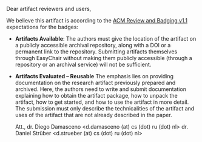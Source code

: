 Dear artifact reviewers and users,

We believe this artifact is according to the [ACM Review and Badging v1.1](https://www.acm.org/publications/policies/artifact-review-and-badging-current) 
expectations for the badges:

- **Artifacts Available**: The authors must give the location of the artifact on a publicly accessible archival repository, along with a DOI or a permanent link to the repository. Submitting artifacts themselves through EasyChair without making them publicly accessible (through a repository or an archival service) will not be sufficient.
- **Artifacts Evaluated – Reusable** The emphasis lies on providing documentation on the research artifact previously prepared and archived. Here, the authors need to write and submit documentation explaining how to obtain the artifact package, how to unpack the artifact, how to get started, and how to use the artifact in more detail. The submission must only describe the technicalities of the artifact and uses of the artifact that are not already described in the paper.


    Att.,
        dr. Diego Damasceno <d.damasceno (at) cs (dot) ru (dot) nl>
        dr. Daniel Strüber  <d.strueber  (at) cs (dot) ru (dot) nl>
 
